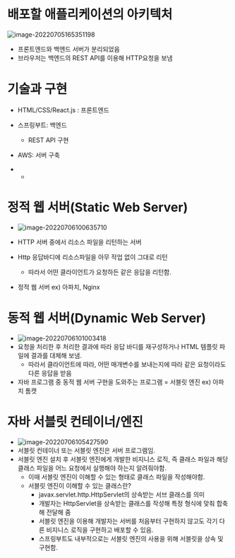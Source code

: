 

# 배포할 애플리케이션의 아키텍처

![image-20220705165351198](https://user-images.githubusercontent.com/85017704/177451900-ba5407d5-7435-4dcc-b102-d71fe38d559c.png)

- 프론트엔드와 백엔드 서버가 분리되었음
- 브라우저는 백엔드의 REST API를 이용해 HTTP요청을 보냄



# 기술과 구현

- HTML/CSS/React.js : 프론트엔드
- 스프링부트: 백엔드 
  - REST API 구현
- AWS: 서버 구축

- - 

# 정적 웹 서버(Static Web Server)
- ![image-20220706100635710](https://user-images.githubusercontent.com/85017704/177451920-6763bdfa-99ca-44c0-96d5-d17220292823.png)
- HTTP 서버 중에서 리소스 파일을 리턴하는 서버
- Http 응답바디에 리소스파일을 아무 작업 없이 그대로 리턴
  - 따라서 어떤 클라이언트가 요청하든 같은 응답을 리턴함.

- 정적 웹 서버 ex) 아파치, Nginx

# 동적 웹 서버(Dynamic Web Server)
- ![image-20220706101003418](https://user-images.githubusercontent.com/85017704/177451954-71fb326e-13ca-412d-96e1-898f3c781060.png)
- 요청을 처리한 후 처리한 결과에 따라 응답 바디를 재구성하거나 HTML 템플릿 파일에 결과를 대체해 보냄.
  - 따라서 클라이언트에 따라, 어떤 매개변수를 보내는지에 따라 같은 요청이라도 다른 응답을 받음
- 자바 프로그램 중 동적 웹 서버 구현을 도와주는 프로그램 = 서블릿 엔진 ex) 아파치 톰캣



# 자바 서블릿 컨테이너/엔진

- ![image-20220706105427590](https://user-images.githubusercontent.com/85017704/177451978-da9235f7-dbb2-4146-8dc6-2afa7da15bd8.png)
- 서블릿 컨테이너 또는 서블릿 엔진은 서버 프로그램임.
- 서블릿 엔진 설치 후 서블릿 엔진에게 개발한 비지니스 로직, 즉 클래스 파일과 해당 클래스 파일을 어느 요청에서 실행해야 하는지 알려줘야함. 
  - 이때 서블릿 엔진이 이해할 수 있는 형태로 클래스 파일을 작성해야함.
  - 서블릿 엔진이 이해할 수 있는 클래스란?
    - javax.servlet.http.HttpServlet의 상속받는 서브 클래스를 의미
    - 개발자는 HttpServlet을 상속받는 클래스를 작성해 특정 형식에 맞춰 합축해 전달해 줌
    - 서블릿 엔진을 이용해 개발자는 서버를 처음부터 구현하지 않고도 각기 다른 비지니스 로직을 구현하고 배포할 수 있음.
    - 스프링부트도 내부적으로는 서블릿 엔진의 사용을 위해 서블릿을 상속 및 구현함.